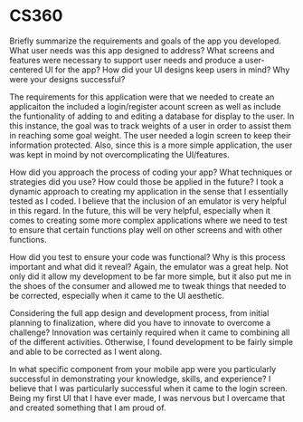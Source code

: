# CS360

Briefly summarize the requirements and goals of the app you developed. What user needs was this app designed to address?
What screens and features were necessary to support user needs and produce a user-centered UI for the app? How did your UI designs keep users in mind? Why were your designs successful?

The requirements for this application were that we needed to create an applicaiton the included a login/register acount screen as well as include the funtionality of adding to and editing a database for display to the user. In this instance, the goal was to track weights of a user in order to assist them in reaching some goal weight. The user needed a login screen to keep their information protected. Also, since this is a more simple application, the user was kept in moind by not overcomplicating the UI/features. 


How did you approach the process of coding your app? What techniques or strategies did you use? How could those be applied in the future?
I took a dynamic approach to creating my application in the sense that I essentially tested as I coded. I believe that the inclusion of an emulator is very helpful in this regard. In the future, this will be very helpful, especially when it comes to creating some more complex applications where we need to test to ensure that certain functions play well on other screens and with other functions. 


How did you test to ensure your code was functional? Why is this process important and what did it reveal?
Again, the emulator was a great help. Not only did it allow my development to be far more simple, but it also put me in the shoes of the consumer and allowed me to tweak things that needed to be corrected, especially when it came to the UI aesthetic. 


Considering the full app design and development process, from initial planning to finalization, where did you have to innovate to overcome a challenge?
Innovation was certainly required when it came to combining all of the different activities. Otherwise, I found development to be fairly simple and able to be corrected as I went along. 

In what specific component from your mobile app were you particularly successful in demonstrating your knowledge, skills, and experience?
I believe that I was particularly successful when it came to the login screen. Being my first UI that I have ever made, I was nervous but I overcame that and created something that I am proud of. 
